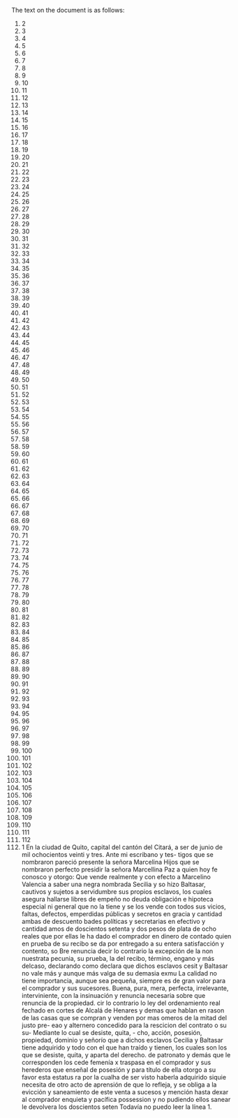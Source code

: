 The text on the document is as follows:

1. 2
2. 3
3. 4
4. 5
5. 6
6. 7
7. 8
8. 9
9. 10
10. 11
11. 12
12. 13
13. 14
14. 15
15. 16
16. 17
17. 18
18. 19
19. 20
20. 21
21. 22
22. 23
23. 24
24. 25
25. 26
26. 27
27. 28
28. 29
29. 30
30. 31
31. 32
32. 33
33. 34
34. 35
35. 36
36. 37
37. 38
38. 39
39. 40
40. 41
41. 42
42. 43
43. 44
44. 45
45. 46
46. 47
47. 48
48. 49
49. 50
50. 51
51. 52
52. 53
53. 54
54. 55
55. 56
56. 57
57. 58
58. 59
59. 60
60. 61
61. 62
62. 63
63. 64
64. 65
65. 66
66. 67
67. 68
68. 69
69. 70
70. 71
71. 72
72. 73
73. 74
74. 75
75. 76
76. 77
77. 78
78. 79
79. 80
80. 81
81. 82
82. 83
83. 84
84. 85
85. 86
86. 87
87. 88
88. 89
89. 90
90. 91
91. 92
92. 93
93. 94
94. 95
95. 96
96. 97
97. 98
98. 99
99. 100
100. 101
101. 102
102. 103
103. 104
104. 105
105. 106
106. 107
107. 108
108. 109
109. 110
110. 111
111. 112
112. 1
En la ciudad de Quito, capital del cantón del Citará, a ser de junio de mil ochocientos veinti y tres. Ante mi escribano y tes- tigos que se nombraron pareció presente la señora Marcelina
Hijos que se nombraron perfecto presidir la señora Marcellina
Paz a quien hoy fe conosco y otorgo: Que vende realmente y
con efecto a Marcelino Valencia a saber una negra nombrada
Secilia y so hizo Baltasar, cautivos y sujetos a servidumbre
sus propios esclavos, los cuales asegura hallarse libres de empeño no deuda obligación e hipoteca especial ni general que no la tiene y se los vende con todos sus vicios, faltas, defectos, emperdidas públicas y secretos en gracia y cantidad ambas de descuento
bades políticas y secretarias en efectivo y cantidad amos de doscientos setenta y dos pesos de plata de ocho reales que por ellas le ha dado el comprador en dinero de contado quien en prueba de su recibo se da por entregado a su entera satisfacción y contento, so
Bre renuncia decir lo contrario la excepción de la non nuestrata pecunia, su prueba, la del recibo, término, engano y más delcaso, declarando como declara que dichos esclavos cesit y Baltasar no vale más y aunque más valga de su demasia exmu
La calidad no tiene importancia, aunque sea pequeña, siempre es de gran valor para el comprador y sus sucesores. Buena, pura, mera, perfecta, irrelevante, interviniente, con la insinuación y renuncia necesaria sobre que renuncia de la propiedad.
cir lo contrario lo ley del ordenamiento real fechado en cortes de Alcalá de Henares y demas que hablan en rason de las casas que se compran y venden por mas omeros de la mitad del justo pre- eao y alternero concedido para la rescicion del contrato o su su-
Mediante lo cual se desiste, quita, - cho, acción, posesión, propiedad, dominio y señorío que a dichos esclavos Cecilia y Baltasar tiene adquirido y todo con el que han traído y tienen, los cuales son los que se desiste, quita, y aparta del derecho.
de patronato y demás que le corresponden los cede femenía x traspasa en el comprador y sus herederos que enseñal de posesión y para título de ella otorgo a su favor esta estatus ra por la cualha de ser visto haberla adquirido siquie necesita
de otro acto de aprensión de que lo refleja, y se obliga a la evicción y saneamiento de este venta a sucesos y mención hasta dexar al comprador enquieta y pacífica possession y no pudiendo ellos sanear le devolvera los doscientos seten
Todavía no puedo leer la línea 1.